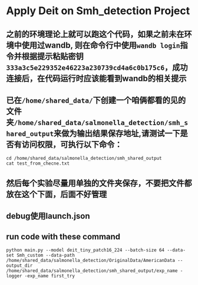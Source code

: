 # Apply Deit on Smh_detection Project

## 之前的环境理论上就可以跑这个代码，如果之前未在环境中使用过wandb, 则在命令行中使用`wandb login`指令并根据提示粘贴密钥`333a3c5e229352e46223a230739cd4a6c0b175c6`，成功连接后，在代码运行时应该能看到wandb的相关提示

## 已在`/home/shared_data/`下创建一个咱俩都看的见的文件夹`/home/shared_data/salmonella_detection/smh_shared_output`来做为输出结果保存地址,请测试一下是否有访问权限，可执行以下命令：
```
cd /home/shared_data/salmonella_detection/smh_shared_output
cat test_from_checne.txt
```
## 然后每个实验尽量用单独的文件夹保存，不要把文件都放在这个下面，后面不好管理
## debug使用launch.json
## run code with these command
```
python main.py --model deit_tiny_patch16_224 --batch-size 64 --data-set Smh_custom --data-path /home/shared_data/salmonella_detection/OriginalData/AmericanData --output_dir /home/shared_data/salmonella_detection/smh_shared_output/exp_name -logger -exp_name first_try
```
